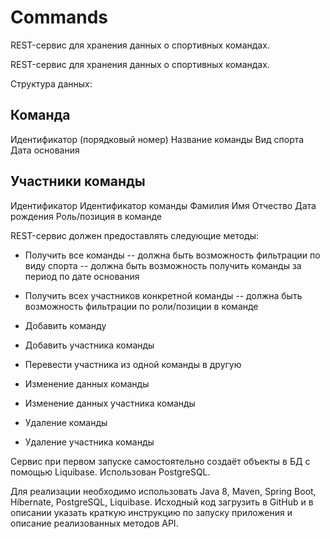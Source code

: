 # Commands
REST-сервис для хранения данных о спортивных командах.


REST-сервис для хранения данных о спортивных командах.

Структура данных:

Команда
-----------------------------------------
Идентификатор (порядковый номер)
Название команды
Вид спорта
Дата основания

Участники команды
-----------------------------------------
Идентификатор
Идентификатор команды
Фамилия
Имя
Отчество
Дата рождения
Роль/позиция в команде

REST-сервис должен предоставлять следующие методы:

- Получить все команды
-- должна быть возможность фильтрации по виду спорта
-- должна быть возможность получить команды за период по дате основания
- Получить всех участников конкретной команды
-- должна быть возможность фильтрации по роли/позиции в команде
- Добавить команду
- Добавить участника команды
- Перевести участника из одной команды в другую

- Изменение данных команды
- Изменение данных участника команды
- Удаление команды
- Удаление участника команды

Сервис при первом запуске самостоятельно создаёт объекты в БД с помощью Liquibase.
Использован PostgreSQL.

Для реализации необходимо использовать Java 8, Maven, Spring Boot, Hibernate, PostgreSQL,
Liquibase.
Исходный код загрузить в GitHub и в описании указать краткую инструкцию по запуску
приложения и описание реализованных методов API.
